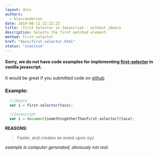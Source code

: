 ```yaml
---
layout: docs
authors:
  - blairanderson
date: 2014-08-12 22:22:22
title: :first Selector in Javascript - without jQuery
description: Selects the first matched element.
method: first-selector
href: "docs/first-selector.html"
status: "inactive"
---
```


#### Sorry, we do not have code examples for implementing [first-selector](http://api.jquery.com/first-selector/) in vanilla javascript.

It would be great if you submitted code on [github](https://github.com/blairanderson/without-jquery/blob/master/docs/first-selector.md)

### Example:

```javascript
  //jQuery
  var i = first-selector(taco);

  //Javascript
  var i = document[somethingOtherThanfirst-selector](taco);

```

**REASONS:**
> Faster, and creates an event upon xyz

*example is computer generated, obviously not real.*
